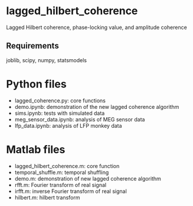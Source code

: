 # lagged_hilbert_coherence
Lagged Hilbert coherence, phase-locking value, and amplitude coherence

## Requirements
joblib, scipy, numpy, statsmodels

# Python files
- lagged_coherence.py: core functions
- demo.ipynb: demonstration of the new lagged coherence algorithm
- sims.ipynb: tests with simulated data
- meg_sensor_data.ipynb: analysis of MEG sensor data
- lfp_data.ipynb: analysis of LFP monkey data

# Matlab files
- lagged_hilbert_coherence.m: core function
- temporal_shuffle.m: temporal shuffling
- demo.m: demonstration of new lagged coherence algorithm
- rfft.m: Fourier transform of real signal
- irfft.m: inverse Fourier transform of real signal
- hilbert.m: hilbert transform
